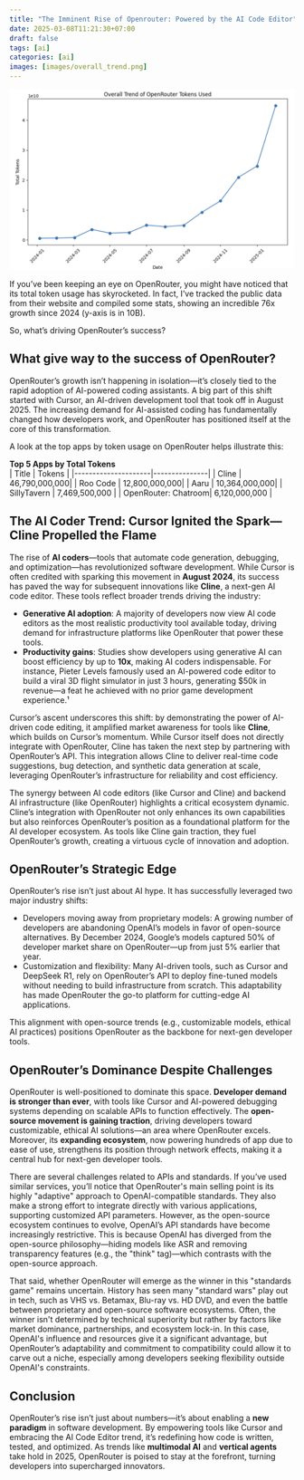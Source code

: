```yaml
---
title: "The Imminent Rise of Openrouter: Powered by the AI Code Editor"
date: 2025-03-08T11:21:30+07:00
draft: false
tags: [ai]
categories: [ai]
images: [images/overall_trend.png]
---
```


![](images/overall_trend.png)

If you’ve been keeping an eye on OpenRouter, you might have noticed that its total token usage has skyrocketed. In fact, I’ve tracked the public data from their website and compiled some stats, showing an incredible 76x growth since 2024 (y-axis is in 10B).

So, what’s driving OpenRouter’s success?

## What give way to the success of OpenRouter?

OpenRouter’s growth isn’t happening in isolation—it’s closely tied to the rapid adoption of AI-powered coding assistants. A big part of this shift started with Cursor, an AI-driven development tool that took off in August 2025. The increasing demand for AI-assisted coding has fundamentally changed how developers work, and OpenRouter has positioned itself at the core of this transformation.

A look at the top apps by token usage on OpenRouter helps illustrate this:

**Top 5 Apps by Total Tokens**  
| Title               | Tokens        |
|---------------------|---------------|
| Cline               | 46,790,000,000|
| Roo Code            | 12,800,000,000|
| Aaru                | 10,364,000,000|
| SillyTavern         | 7,469,500,000 |
| OpenRouter: Chatroom| 6,120,000,000 |

## The AI Coder Trend: Cursor Ignited the Spark—Cline Propelled the Flame  
The rise of **AI coders**—tools that automate code generation, debugging, and optimization—has revolutionized software development. While Cursor is often credited with sparking this movement in **August 2024**, its success has paved the way for subsequent innovations like **Cline**, a next-gen AI code editor. These tools reflect broader trends driving the industry:  

- **Generative AI adoption**: A majority of developers now view AI code editors as the most realistic productivity tool available today, driving demand for infrastructure platforms like OpenRouter that power these tools.  
- **Productivity gains**: Studies show developers using generative AI can boost efficiency by up to **10x**, making AI coders indispensable. For instance, Pieter Levels famously used an AI-powered code editor to build a viral 3D flight simulator in just 3 hours, generating $50k in revenue—a feat he achieved with no prior game development experience.¹  

Cursor’s ascent underscores this shift: by demonstrating the power of AI-driven code editing, it amplified market awareness for tools like **Cline**, which builds on Cursor’s momentum. While Cursor itself does not directly integrate with OpenRouter, Cline has taken the next step by partnering with OpenRouter’s API. This integration allows Cline to deliver real-time code suggestions, bug detection, and synthetic data generation at scale, leveraging OpenRouter’s infrastructure for reliability and cost efficiency.  

The synergy between AI code editors (like Cursor and Cline) and backend AI infrastructure (like OpenRouter) highlights a critical ecosystem dynamic. Cline’s integration with OpenRouter not only enhances its own capabilities but also reinforces OpenRouter’s position as a foundational platform for the AI developer ecosystem. As tools like Cline gain traction, they fuel OpenRouter’s growth, creating a virtuous cycle of innovation and adoption.  

## OpenRouter’s Strategic Edge
OpenRouter’s rise isn’t just about AI hype. It has successfully leveraged two major industry shifts:
- Developers moving away from proprietary models: A growing number of developers are abandoning OpenAI’s models in favor of open-source alternatives. By December 2024, Google’s models captured 50% of developer market share on OpenRouter—up from just 5% earlier that year.
- Customization and flexibility: Many AI-driven tools, such as Cursor and DeepSeek R1, rely on OpenRouter’s API to deploy fine-tuned models without needing to build infrastructure from scratch. This adaptability has made OpenRouter the go-to platform for cutting-edge AI applications.

This alignment with open-source trends (e.g., customizable models, ethical AI practices) positions OpenRouter as the backbone for next-gen developer tools.

## OpenRouter’s Dominance Despite Challenges
OpenRouter is well-positioned to dominate this space. **Developer demand is stronger than ever**, with tools like Cursor and AI-powered debugging systems depending on scalable APIs to function effectively. The **open-source movement is gaining traction**, driving developers toward customizable, ethical AI solutions—an area where OpenRouter excels. Moreover, its **expanding ecosystem**, now powering hundreds of app due to ease of use, strengthens its position through network effects, making it a central hub for next-gen developer tools.

There are several challenges related to APIs and standards. If you’ve used similar services, you’ll notice that OpenRouter's main selling point is its highly "adaptive" approach to OpenAI-compatible standards. They also make a strong effort to integrate directly with various applications, supporting customized API parameters. However, as the open-source ecosystem continues to evolve, OpenAI’s API standards have become increasingly restrictive. This is because OpenAI has diverged from the open-source philosophy—hiding models like ASR and removing transparency features (e.g., the "think" tag)—which contrasts with the open-source approach.

That said, whether OpenRouter will emerge as the winner in this "standards game" remains uncertain. History has seen many "standard wars" play out in tech, such as VHS vs. Betamax, Blu-ray vs. HD DVD, and even the battle between proprietary and open-source software ecosystems. Often, the winner isn't determined by technical superiority but rather by factors like market dominance, partnerships, and ecosystem lock-in. In this case, OpenAI's influence and resources give it a significant advantage, but OpenRouter’s adaptability and commitment to compatibility could allow it to carve out a niche, especially among developers seeking flexibility outside OpenAI's constraints.

## Conclusion  
OpenRouter’s rise isn’t just about numbers—it’s about enabling a **new paradigm** in software development. By empowering tools like Cursor and embracing the AI Code Editor trend, it’s redefining how code is written, tested, and optimized. As trends like **multimodal AI** and **vertical agents** take hold in 2025, OpenRouter is poised to stay at the forefront, turning developers into supercharged innovators.  
